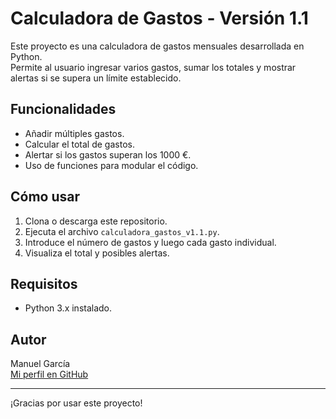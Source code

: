 # Calculadora de Gastos - Versión 1.1

Este proyecto es una calculadora de gastos mensuales desarrollada en Python.  
Permite al usuario ingresar varios gastos, sumar los totales y mostrar alertas si se supera un límite establecido.

## Funcionalidades

- Añadir múltiples gastos.
- Calcular el total de gastos.
- Alertar si los gastos superan los 1000 €.
- Uso de funciones para modular el código.

## Cómo usar

1. Clona o descarga este repositorio.
2. Ejecuta el archivo `calculadora_gastos_v1.1.py`.
3. Introduce el número de gastos y luego cada gasto individual.
4. Visualiza el total y posibles alertas.

## Requisitos

- Python 3.x instalado.

## Autor

Manuel García  
[Mi perfil en GitHub](https://github.com/ManuelDes27)

---

¡Gracias por usar este proyecto!
